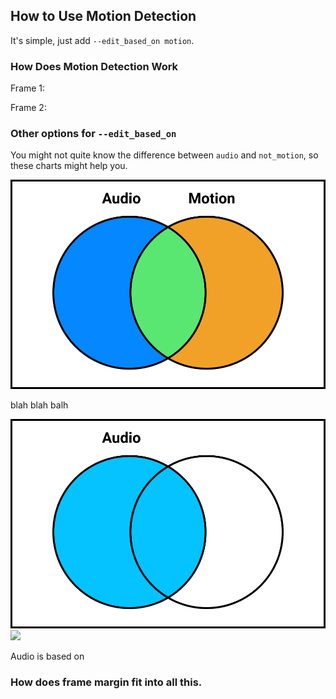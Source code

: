 ## How to Use Motion Detection


It's simple, just add `--edit_based_on motion`.


### How Does Motion Detection Work

Frame 1:



Frame 2:


### Other options for `--edit_based_on`

You might not quite know the difference between `audio` and `not_motion`, so these charts might help you.

<img src="resources/example.png">

blah blah balh



<img src="resources/audio.png">

<img src="resources/no_audio.png">

Audio is based on

### How does frame margin fit into all this.